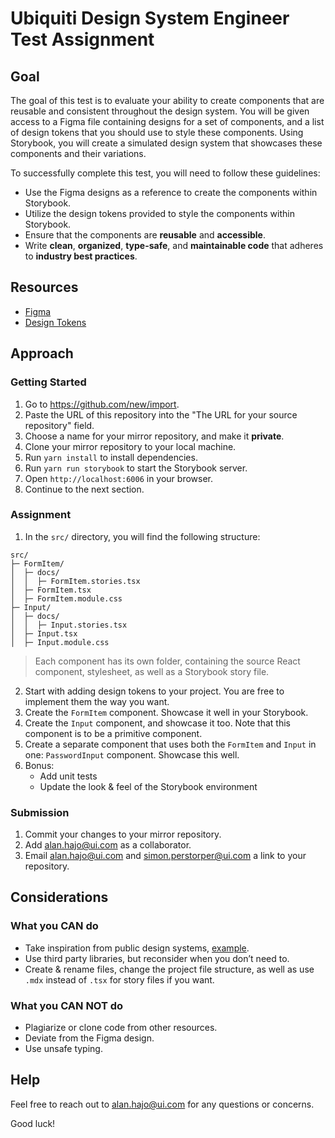 # Ubiquiti Design System Engineer Test Assignment

## Goal

The goal of this test is to evaluate your ability to create components that are reusable and consistent throughout the design system. You will be given access to a Figma file containing designs for a set of components, and a list of design tokens that you should use to style these components. Using Storybook, you will create a simulated design system that showcases these components and their variations.

To successfully complete this test, you will need to follow these guidelines:

- Use the Figma designs as a reference to create the components within Storybook.
- Utilize the design tokens provided to style the components within Storybook.
- Ensure that the components are **reusable** and **accessible**.
- Write **clean**, **organized**, **type-safe**, and **maintainable code** that adheres to **industry best practices**.

## Resources

- [Figma](https://www.figma.com/design/4a8LLSx5v2OGPH9IWsTmwa/Design-System-Engineer-Assignment?node-id=4-14366&t=hWl3TZZFQuG8RT5a-1)
- [Design Tokens](https://docs.google.com/spreadsheets/d/1qIjZMMU-I0V9w_zs4dTU54k6tVR6iyQBexvT0TEdzZs/edit?usp=share_link)

## Approach

### Getting Started

1. Go to https://github.com/new/import.
1. Paste the URL of this repository into the "The URL for your source repository" field.
1. Choose a name for your mirror repository, and make it **private**.
1. Clone your mirror repository to your local machine.
1. Run `yarn install` to install dependencies.
1. Run `yarn run storybook` to start the Storybook server.
1. Open `http://localhost:6006` in your browser.
1. Continue to the next section.

### Assignment

1. In the `src/` directory, you will find the following structure:

```
src/
├─ FormItem/
│  ├─ docs/
│  │  ├─ FormItem.stories.tsx
│  ├─ FormItem.tsx
│  ├─ FormItem.module.css
├─ Input/
│  ├─ docs/
│  │  ├─ Input.stories.tsx
│  ├─ Input.tsx
│  ├─ Input.module.css
```

> Each component has its own folder, containing the source React component, stylesheet, as well as a Storybook story file.

2. Start with adding design tokens to your project. You are free to implement them the way you want.
3. Create the `FormItem` component. Showcase it well in your Storybook.
4. Create the `Input` component, and showcase it too. Note that this component is to be a primitive component.
5. Create a separate component that uses both the `FormItem` and `Input` in one: `PasswordInput` component. Showcase this well.
6. Bonus:
   - Add unit tests
   - Update the look & feel of the Storybook environment

### Submission

1. Commit your changes to your mirror repository.
1. Add alan.hajo@ui.com as a collaborator.
1. Email alan.hajo@ui.com and simon.perstorper@ui.com a link to your repository.

## Considerations

### What you CAN do

- Take inspiration from public design systems, [example](https://style.monday.com/?path=/story/welcome--page).
- Use third party libraries, but reconsider when you don’t need to.
- Create & rename files, change the project file structure, as well as use `.mdx` instead of `.tsx` for story files if you want.

### What you CAN NOT do

- Plagiarize or clone code from other resources.
- Deviate from the Figma design.
- Use unsafe typing.

## Help

Feel free to reach out to alan.hajo@ui.com for any questions or concerns.

Good luck!
